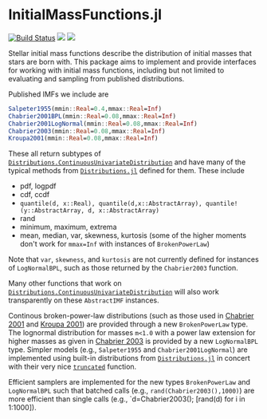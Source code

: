 InitialMassFunctions.jl
================

[![Build Status](https://github.com/cgarling/InitialMassFunctions.jl/workflows/CI/badge.svg)](https://github.com/cgarling/InitialMassFunctions.jl/actions)
[![](https://img.shields.io/badge/docs-latest-blue.svg)](https://cgarling.github.io/InitialMassFunctions.jl/latest/)
[![](https://img.shields.io/badge/docs-stable-blue.svg)](https://cgarling.github.io/InitialMassFunctions.jl/stable/)

Stellar initial mass functions describe the distribution of initial masses that stars are born with. This package aims to implement and provide interfaces for working with initial mass functions, including but not limited to evaluating and sampling from published distributions.

Published IMFs we include are
```julia
Salpeter1955(mmin::Real=0.4,mmax::Real=Inf)
Chabrier2001BPL(mmin::Real=0.08,mmax::Real=Inf)
Chabrier2001LogNormal(mmin::Real=0.08,mmax::Real=Inf)
Chabrier2003(mmin::Real=0.08,mmax::Real=Inf)
Kroupa2001(mmin::Real=0.08,mmax::Real=Inf)
```

These all return subtypes of [`Distributions.ContinuousUnivariateDistribution`](https://juliastats.org/Distributions.jl/latest/univariate/#univariates) and have many of the typical methods from [`Distributions.jl`](https://github.com/JuliaStats/Distributions.jl) defined for them. These include
 * pdf, logpdf
 * cdf, ccdf
 * `quantile(d, x::Real), quantile(d,x::AbstractArray), quantile!(y::AbstractArray, d, x::AbstractArray)`
 * rand
 * minimum, maximum, extrema
 * mean, median, var, skewness, kurtosis (some of the higher moments don't work for `mmax=Inf` with instances of `BrokenPowerLaw`)
 
Note that `var`, `skewness`, and `kurtosis` are not currently defined for instances of `LogNormalBPL`, such as those returned by the `Chabrier2003` function.

Many other functions that work on [`Distributions.ContinuousUnivariateDistribution`](https://juliastats.org/Distributions.jl/latest/univariate/#univariates) will also work transparently on these `AbstractIMF` instances.

Continous broken-power-law distributions (such as those used in [Chabrier 2001](https://ui.adsabs.harvard.edu/abs/2001ApJ...554.1274C/abstract) and [Kroupa 2001](https://ui.adsabs.harvard.edu/abs/2001MNRAS.322..231K/abstract)) are provided through a new `BrokenPowerLaw` type. The lognormal distribution for masses `m<1.0` with a power law extension for higher masses as given in [Chabrier 2003](https://ui.adsabs.harvard.edu/abs/2003PASP..115..763C/abstract) is provided by a new `LogNormalBPL` type. Simpler models (e.g., `Salpeter1955` and `Chabrier2001LogNormal`) are implemented using built-in distributions from [`Distributions.jl`](https://github.com/JuliaStats/Distributions.jl) in concert with their very nice [`truncated`](https://juliastats.org/Distributions.jl/stable/truncate/#Distributions.truncated) function.

Efficient samplers are implemented for the new types `BrokenPowerLaw` and `LogNormalBPL` such that batched calls (e.g., `rand(Chabrier2003(),1000)`) are more efficient than single calls (e.g., `d=Chabrier2003(); [rand(d) for i in 1:1000]). 